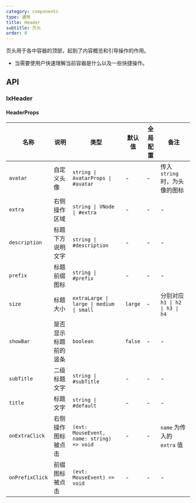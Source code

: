```yaml
---
category: components
type: 通用
title: Header
subtitle: 页头
order: 0
---
```


页头用于各中容器的顶部，起到了内容概览和引导操作的作用。

- 当需要使用户快速理解当前容器是什么以及一些快捷操作。

## API

### IxHeader

#### HeaderProps

| 名称 | 说明 | 类型  | 默认值 | 全局配置 | 备注 |
| --- | --- | --- | --- | --- | --- |
| `avatar` | 自定义头像 | `string \| AvatarProps \| #avatar` | - | - | 传入 `string` 时，为头像的图标  |
| `extra` | 右侧操作区域 | `string \| VNode \| #extra` | - | - | - |
| `description` | 标题下方说明文字 | `string \| #description` | - | - | - |
| `prefix` | 标题前缀图标 | `string \| #prefix` | - | - | - |
| `size` | 标题大小 | `extraLarge \| large \| medium \| small` | `large` | - | 分别对应 `h1 \| h2 \| h3 \| h4` |
| `showBar` | 是否显示标题前的竖条 | `boolean` | `false` | - | - |
| `subTitle` | 二级标题文字 | `string \| #subTitle` | - | - | - |
| `title` | 标题文字 | `string \| #default` | - | - | - |
| `onExtraClick` | 右侧操作图标被点击 | `(evt: MouseEvent, name: string) => void` | - | - | `name` 为传入的 `extra` 值 |
| `onPrefixClick` | 前缀图标被点击 | `(evt: MouseEvent) => void` | - | - | - |
